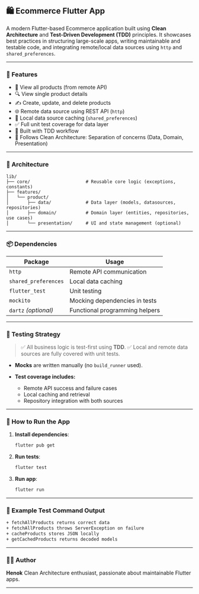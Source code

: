 ## 🛍️ Ecommerce Flutter App

A modern Flutter-based Ecommerce application built using **Clean Architecture** and **Test-Driven Development (TDD)** principles. It showcases best practices in structuring large-scale apps, writing maintainable and testable code, and integrating remote/local data sources using `http` and `shared_preferences`.

---

### 🚀 Features

* 🛒 View all products (from remote API)
* 🔍 View single product details
* ✍️ Create, update, and delete products
* 🌐 Remote data source using REST API (`http`)
* 💾 Local data source caching (`shared_preferences`)
* ✅ Full unit test coverage for data layer
* 🧪 Built with TDD workflow
* 🧼 Follows Clean Architecture: Separation of concerns (Data, Domain, Presentation)

---

### 🧱 Architecture

```
lib/
├── core/                     # Reusable core logic (exceptions, constants)
├── features/
│   └── product/
│       ├── data/             # Data layer (models, datasources, repositories)
│       ├── domain/           # Domain layer (entities, repositories, use cases)
│       └── presentation/     # UI and state management (optional)
```

---

### 📦 Dependencies

| Package              | Usage                          |
| -------------------- | ------------------------------ |
| `http`               | Remote API communication       |
| `shared_preferences` | Local data caching             |
| `flutter_test`       | Unit testing                   |
| `mockito`            | Mocking dependencies in tests  |
| `dartz` *(optional)* | Functional programming helpers |

---

### 🧪 Testing Strategy

> ✅ All business logic is test-first using **TDD**.
> ✅ Local and remote data sources are fully covered with unit tests.

* **Mocks** are written manually (no `build_runner` used).
* **Test coverage includes:**

  * Remote API success and failure cases
  * Local caching and retrieval
  * Repository integration with both sources

---

### 🧰 How to Run the App

1. **Install dependencies**:

   ```bash
   flutter pub get
   ```

2. **Run tests**:

   ```bash
   flutter test
   ```

3. **Run app**:

   ```bash
   flutter run
   ```

---

### 📂 Example Test Command Output

```bash
+ fetchAllProducts returns correct data
+ fetchAllProducts throws ServerException on failure
+ cacheProducts stores JSON locally
+ getCachedProducts returns decoded models
```

---

### 🧑‍💻 Author

**Henok**
Clean Architecture enthusiast, passionate about maintainable Flutter apps.

---


